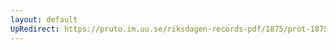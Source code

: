 ```yaml
---
layout: default
UpRedirect: https://pruto.im.uu.se/riksdagen-records-pdf/1875/prot-1875--ak--041.pdf
---
```

